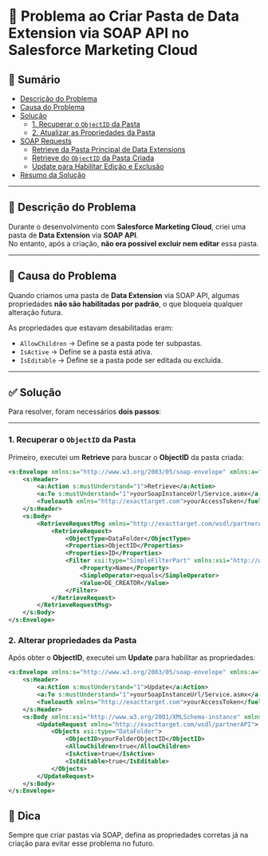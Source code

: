 # 🧩 Problema ao Criar Pasta de Data Extension via SOAP API no Salesforce Marketing Cloud

## 📌 Sumário
- [Descrição do Problema](#descrição-do-problema)
- [Causa do Problema](#causa-do-problema)
- [Solução](#solução)
  - [1. Recuperar o `ObjectID` da Pasta](#1-recuperar-o-objectid-da-pasta)
  - [2. Atualizar as Propriedades da Pasta](#2-atualizar-as-propriedades-da-pasta)
- [SOAP Requests](#soap-requests)
  - [Retrieve da Pasta Principal de Data Extensions](#retrieve-da-pasta-principal-de-data-extensions)
  - [Retrieve do `ObjectID` da Pasta Criada](#retrieve-do-objectid-da-pasta-criada)
  - [Update para Habilitar Edição e Exclusão](#update-para-habilitar-edição-e-exclusão)
- [Resumo da Solução](#resumo-da-solução)

---

## 📌 Descrição do Problema

Durante o desenvolvimento com **Salesforce Marketing Cloud**, criei uma pasta de **Data Extension** via **SOAP API**.  
No entanto, após a criação, **não era possível excluir nem editar** essa pasta.

---

## 🛑 Causa do Problema

Quando criamos uma pasta de **Data Extension** via SOAP API, algumas propriedades **não são habilitadas por padrão**, o que bloqueia qualquer alteração futura.

As propriedades que estavam desabilitadas eram:

- `AllowChildren` → Define se a pasta pode ter subpastas.
- `IsActive` → Define se a pasta está ativa.
- `IsEditable` → Define se a pasta pode ser editada ou excluída.

---

## ✅ Solução

Para resolver, foram necessários **dois passos**:

---

### **1. Recuperar o `ObjectID` da Pasta**

Primeiro, executei um **Retrieve** para buscar o **ObjectID** da pasta criada:

```xml
<s:Envelope xmlns:s="http://www.w3.org/2003/05/soap-envelope" xmlns:a="http://schemas.xmlsoap.org/ws/2004/08/addressing">
    <s:Header>
        <a:Action s:mustUnderstand="1">Retrieve</a:Action>
        <a:To s:mustUnderstand="1">yourSoapInstanceUrl/Service.asmx</a:To>
        <fueloauth xmlns="http://exacttarget.com">yourAccessToken</fueloauth>
    </s:Header>
    <s:Body>
        <RetrieveRequestMsg xmlns="http://exacttarget.com/wsdl/partnerAPI">
            <RetrieveRequest>
                <ObjectType>DataFolder</ObjectType>
                <Properties>ObjectID</Properties>
                <Properties>ID</Properties>
                <Filter xsi:type="SimpleFilterPart" xmlns:xsi="http://www.w3.org/2001/XMLSchema-instance">
                    <Property>Name</Property>
                    <SimpleOperator>equals</SimpleOperator>
                    <Value>DE_CREATOR</Value>
                </Filter>
            </RetrieveRequest>
        </RetrieveRequestMsg>
    </s:Body>
</s:Envelope>
```

### **2. Alterar propriedades da Pasta**

Após obter o **ObjectID**, executei um **Update** para habilitar as propriedades:

```xml
<s:Envelope xmlns:s="http://www.w3.org/2003/05/soap-envelope" xmlns:a="http://schemas.xmlsoap.org/ws/2004/08/addressing">
    <s:Header>
        <a:Action s:mustUnderstand="1">Update</a:Action>
        <a:To s:mustUnderstand="1">yourSoapInstanceUrl/Service.asmx</a:To>
        <fueloauth xmlns="http://exacttarget.com">yourAccessToken</fueloauth>
    </s:Header>
    <s:Body xmlns:xsi="http://www.w3.org/2001/XMLSchema-instance" xmlns:xsd="http://www.w3.org/2001/XMLSchema">
        <UpdateRequest xmlns="http://exacttarget.com/wsdl/partnerAPI">
            <Objects xsi:type="DataFolder">
                <ObjectID>yourFolderObjectID</ObjectID>
                <AllowChildren>true</AllowChildren>
                <IsActive>true</IsActive>
                <IsEditable>true</IsEditable>
            </Objects>
        </UpdateRequest>
    </s:Body>
</s:Envelope>
```

## 📎 Dica
Sempre que criar pastas via SOAP, defina as propriedades corretas já na criação para evitar esse problema no futuro.


